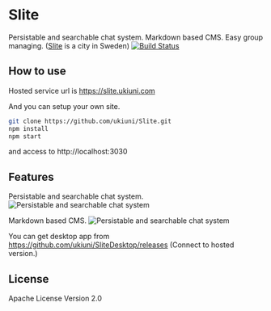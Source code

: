 # Slite
Persistable and searchable chat system.
Markdown based CMS.
Easy group managing.
([Slite](https://en.wikipedia.org/wiki/Slite) is a city in Sweden)
[![Build Status](https://travis-ci.org/ukiuni/Slite.svg)](https://travis-ci.org/ukiuni/Slite)


## How to use
Hosted service url is
https://slite.ukiuni.com

And you can setup your own site.
```sh
git clone https://github.com/ukiuni/Slite.git
npm install
npm start
```
and access to http://localhost:3030

## Features
Persistable and searchable chat system.
![Persistable and searchable chat system](https://raw.githubusercontent.com/ukiuni/Slite/master/readme_images/persistAndSearchChat.png)

Markdown based CMS.
![Persistable and searchable chat system](https://raw.githubusercontent.com/ukiuni/Slite/master/readme_images/markdownbased.png)

You can get desktop app from https://github.com/ukiuni/SliteDesktop/releases (Connect to hosted version.)

## License

Apache License Version 2.0
